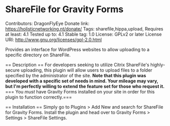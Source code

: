 ShareFile for Gravity Forms
===========================
Contributors: DragonFlyEye
Donate link: https://holisticnetworking.nt/donate/
Tags: sharefile,hippa,upload,
Requires at least: 4.1
Tested up to: 4.1
Stable tag: 1.0
License: GPLv2 or later
License URI: http://www.gnu.org/licenses/gpl-2.0.html

Provides an interface for WordPress websites to allow uploading to a specific directory on ShareFile.

== Description ==
For developers seeking to utilize Citrix ShareFile's highly-secure uploading, this plugin will allow users to upload files to a folder specified by the administrator of the site.
**Note that this plugin was developed with a specific set of needs in mind. Your mileage may vary, but I'm perfectly willing to extend the feature set for those who request it.**
=== You _must_ have Gravity Forms installed on your site in order for this plugin to function correctly.===

== Installation ==
Simply go to Plugins > Add New and search for ShareFile for Gravity Forms. Install the plugin and head over to Gravity Forms > Settings > ShareFile Settings.
